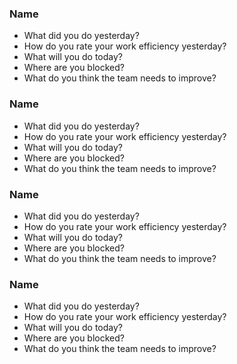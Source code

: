 ### **Name**

- What did you do yesterday?
- How do you rate your work efficiency yesterday?
- What will you do today?
- Where are you blocked?
- What do you think the team needs to improve?



### **Name**

- What did you do yesterday?
- How do you rate your work efficiency yesterday?
- What will you do today?
- Where are you blocked?
- What do you think the team needs to improve?



### **Name**

- What did you do yesterday?
- How do you rate your work efficiency yesterday?
- What will you do today?
- Where are you blocked?
- What do you think the team needs to improve?



### **Name**

- What did you do yesterday?
- How do you rate your work efficiency yesterday?
- What will you do today?
- Where are you blocked?
- What do you think the team needs to improve?







